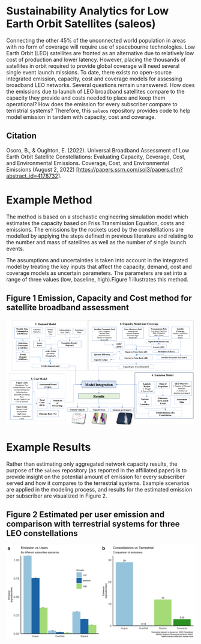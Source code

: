# Sustainability Analytics for Low Earth Orbit Satellites (saleos)
Connecting the other 45% of the unconnected world population in areas with no form of coverage will require use of spacebourne technologies. Low Earth Orbit (LEO) satellites are fronted as an alternative due to relatively low cost of production and lower latency. However, placing the thousands of satellites in orbit required to provide global coverage will need several single event launch missions. 
To date, there exists no open-source integrated emission, capacity, cost and coverage models for assessing broadband LEO networks. Several questions remain unanswered.
How does the emissions due to launch of LEO broadband satellites compare to the capacity they provide and costs needed to place and keep them operational? How does the emission for every subscriber compare to terristrial systems?
Therefore, this `saleos` repository provides code to help model emission in tandem with capacity, cost and coverage. 

Citation
---------
Osoro, B., & Oughton, E. (2022). Universal Broadband Assessment of Low Earth Orbit Satellite Constellations: Evaluating Capacity, Coverage, Cost, and Environmental Emissions. Coverage, Cost, and Environmental Emissions (August 2, 2022) [https://papers.ssrn.com/sol3/papers.cfm?abstract_id=4178732].

Example Method
==============

The method is based on a stochastic engineering simulation model which estimates the capacity based on Friss Transmission Equation, costs and emissions. The emissions by the rockets used by the constelllations are modelled by applying the steps defined in previous literature and relating to the number and mass of satellites as well as the number of single launch events.  

The assumptions and uncertainties is taken into account in the integrated model by treating the key inputs that affect the capacity, demand, cost and coverage models as uncertain parameters. The parameters are set into a range of three values (low, baseline, high).Figure 1 illustrates this method.

## Figure 1 Emission, Capacity and Cost method for satellite broadband assessment
<p align="center">
  <img src="/docs/Box_model.png" />
</p>

Example Results
==============

Rather than estimating only aggregated network capacity results, the purpose of the
`saleos` repository (as reported in the affiliated paper) is to provide insight on the potential amount of emission for every subscriber served and how it compares to the terrestrial systems. 
Example scenarios are applied in the modeling process, and results for the estimated emission per subscriber are visualized in Figure 2.

## Figure 2 Estimated per user emission and comparison with terrestrial systems for three LEO constellations
<p align="center">
  <img src="/docs/pub_emission.png" />
</p>